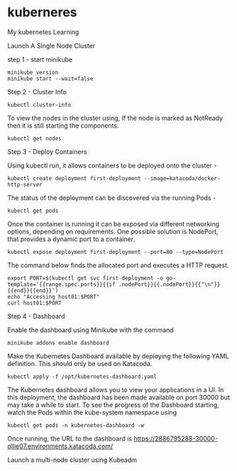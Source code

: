 # kuberneres
My kubernetes Learning

Launch A Single Node Cluster

step 1 - start minikube
```
minikube version
minikube start --wait=false
```
Step 2 - Cluster Info
```
kubectl cluster-info
```
To view the nodes in the cluster using, If the node is marked as NotReady then it is still starting the components.
```
kubectl get nodes
```
Step 3 - Deploy Containers

Using kubectl run, it allows containers to be deployed onto the cluster - 
```
kubectl create deployment first-deployment --image=katacoda/docker-http-server
```
The status of the deployment can be discovered via the running Pods - 
```
kubectl get pods
```

Once the container is running it can be exposed via different networking options, depending on requirements. One possible solution is NodePort, that provides a dynamic port to a container.
```
kubectl expose deployment first-deployment --port=80 --type=NodePort
```
The command below finds the allocated port and executes a HTTP request.
```
export PORT=$(kubectl get svc first-deployment -o go-template='{{range.spec.ports}}{{if .nodePort}}{{.nodePort}}{{"\n"}}{{end}}{{end}}')
echo "Accessing host01:$PORT"
curl host01:$PORT
```

Step 4 - Dashboard

Enable the dashboard using Minikube with the command 
```
minikube addons enable dashboard
```
Make the Kubernetes Dashboard available by deploying the following YAML definition. This should only be used on Katacoda.
```
kubectl apply -f /opt/kubernetes-dashboard.yaml
```
The Kubernetes dashboard allows you to view your applications in a UI. In this deployment, the dashboard has been made available on port 30000 but may take a while to start.
To see the progress of the Dashboard starting, watch the Pods within the kube-system namespace using 
```
kubectl get pods -n kubernetes-dashboard -w
```
Once running, the URL to the dashboard is https://2886795288-30000-ollie07.environments.katacoda.com/

Launch a multi-node cluster using Kubeadm

